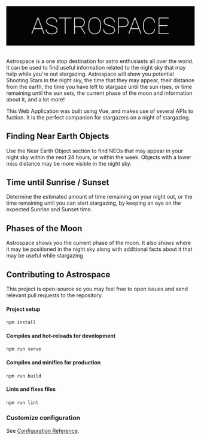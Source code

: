 
<a align="center" href="https://astrospace.netlify.com">
<img src="https://raw.githubusercontent.com/nathanielmathew/astro/master/src/assets/markdown.JPG?token=AFJ7P3KNXLDXQ736NACWBTS73OEBU" alt="ASTROSPACE" >
</a>

##

Astrospace is a one stop destination for astro enthusiasts all over the world. It can be used to find useful information related to the night sky that may help while you're out stargazing. Astrospace will show you potential Shooting Stars in the night sky, the time that they may appear, their distance from the earth, the time you have left to stargaze until the sun rises, or time remaining until the sun sets, the current phase of the moon and information about it, and a lot more!

This Web Application was built using Vue, and makes use of several APIs to fuction. It is the perfect companion for stargazers on a night of stargazing.

## Finding Near Earth Objects
Use the Near Earth Object section to find NEOs that may appear in your night sky within the next 24 hours, or within the week. Objects with a lower miss distance may be more visible in the night sky.

## Time until Sunrise / Sunset
Determine the estimated amount of time remaining on your night out, or the time remaining until you can start stargazing, by keeping an eye on the expected Sunrise and Sunset time.

## Phases of the Moon
Astrospace shows you the current phase of the moon. It also shows where it may be positioned in the night sky along with additional facts about it that may be useful while stargazing

## Contributing to Astrospace

This project is open-source so you may feel free to open issues and send relevant pull requests to the repository.

#### Project setup
```
npm install
```

#### Compiles and hot-reloads for development
```
npm run serve
```

#### Compiles and minifies for production
```
npm run build
```

#### Lints and fixes files
```
npm run lint
```

### Customize configuration
See [Configuration Reference](https://cli.vuejs.org/config/).